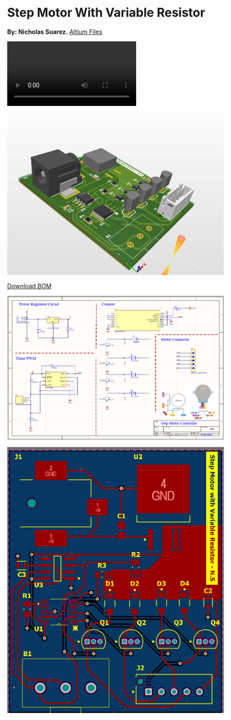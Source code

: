 # Step Motor With Variable Resistor

**By: Nicholas Suarez.** [Altium Files](nicholas/altium.zip)

<video controls src="vid.mp4" title="Title"></video>

![alt text](nicholas/pcb3d.png)

[Download BOM](nicholas/bom.csv)

![alt text](nicholas/sch.png)

![alt text](nicholas/pcb.png)
